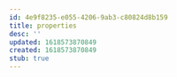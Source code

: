 ```yaml
---
id: 4e9f8235-e055-4206-9ab3-c80824d8b159
title: properties
desc: ''
updated: 1618573870849
created: 1618573870849
stub: true
---
```



